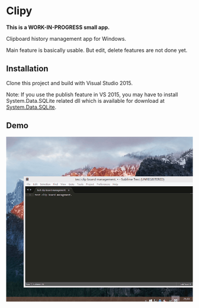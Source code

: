 # Clipy

**This is a WORK-IN-PROGRESS small app.**

Clipboard history management app for Windows.

Main feature is basically usable. But edit, delete features are not done yet. 

## Installation

Clone this project and build with Visual Studio 2015. 

Note: If you use the publish feature in VS 2015, you may have to install System.Data.SQLite related dll which is available for download at [System.Data.SQLite](http://system.data.sqlite.org).

## Demo

![Demo](demo.gif)